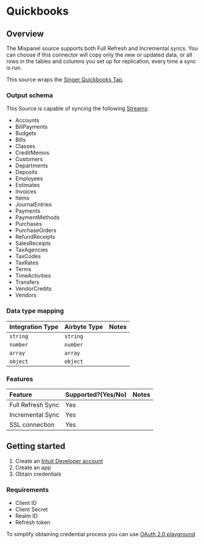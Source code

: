 # Quickbooks

## Overview

The Mixpanel source supports both Full Refresh and Incremental syncs. You can choose if this connector will copy only the new or updated data, or all rows in the tables and columns you set up for replication, every time a sync is run.

This source wraps the [Singer Quickbooks Tap](https://github.com/singer-io/tap-quickbooks).

### Output schema

This Source is capable of syncing the following [Streams](https://developer.intuit.com/app/developer/qbo/docs/api/accounting/most-commonly-used/account):

* Accounts
* BillPayments
* Budgets
* Bills
* Classes
* CreditMemos
* Customers
* Departments
* Deposits
* Employees
* Estimates
* Invoices
* Items
* JournalEntries
* Payments
* PaymentMethods
* Purchases
* PurchaseOrders
* RefundReceipts
* SalesReceipts
* TaxAgencies
* TaxCodes
* TaxRates
* Terms
* TimeActivities
* Transfers
* VendorCredits
* Vendors

### Data type mapping

| Integration Type | Airbyte Type | Notes |
| :--- | :--- | :--- |
| `string` | `string` |  |
| `number` | `number` |  |
| `array` | `array` |  |
| `object` | `object` |  |

### Features

| Feature | Supported?\(Yes/No\) | Notes |
| :--- | :--- | :--- |
| Full Refresh Sync | Yes |  |
| Incremental Sync | Yes |  |
| SSL connection | Yes |  |

## Getting started

1. Create an [Intuit Developer account](https://developer.intuit.com/app/developer/qbo/docs/get-started)
2. Create an app
3. Obtain credentials

### Requirements
* Client ID
* Client Secret
* Realm ID
* Refresh token

To simplify obtaining credential process you can use [OAuth 2.0 playground](https://developer.intuit.com/app/developer/qbo/docs/develop/authentication-and-authorization/oauth-2.0-playground)

